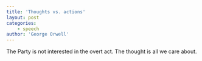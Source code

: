 ```yaml
---
title: 'Thoughts vs. actions'
layout: post
categories:
    - speech
author: 'George Orwell'
---
```


The Party is not interested in the overt act. The thought is all we care about.